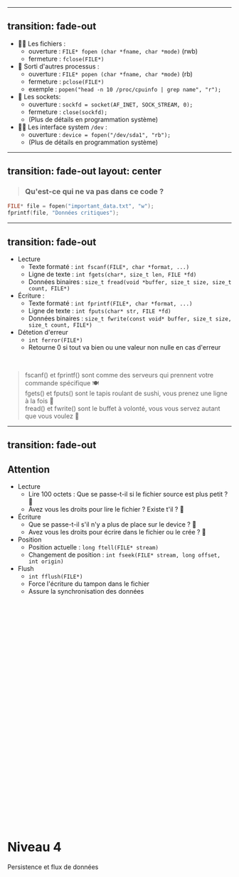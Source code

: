 <h1 class="text-center" style="position: relative;top: 50%;">Niveau 4</h1>
<p class="text-center" style="position: relative;top: 50%;">Persistence et flux de données</p>

---
transition: fade-out
---

- 🚣‍♂️ Les fichiers :
    - ouverture : `FILE* fopen (char *fname, char *mode)` (rwb)
    - fermeture : `fclose(FILE*)`
- 🌊 Sorti d'autres processus :
    - ouverture : `FILE* popen (char *fname, char *mode)` (rb)
    - fermeture : `pclose(FILE*)`
    - exemple : `popen("head -n 10 /proc/cpuinfo | grep name", "r");`
- 🚢 Les sockets:
    - ouverture : `sockfd = socket(AF_INET, SOCK_STREAM, 0);`
    - fermeture : `close(sockfd);`
    - (Plus de détails en programmation système)
- 🕵️‍♂️ Les interface system `/dev` :
    - ouverture : `device = fopen("/dev/sda1", "rb");`
    - (Plus de détails en programmation système)

---
transition: fade-out
layout: center
---

> <h3>Qu'est-ce qui ne va pas dans ce code ?</h3>

```cpp
FILE* file = fopen("important_data.txt", "w");
fprintf(file, "Données critiques");
```

---
transition: fade-out
---

- Lecture
    - Texte formaté : `int fscanf(FILE*, char *format, ...)`
    - Ligne de texte : `int fgets(char*, size_t len, FILE *fd)`
    - Données binaires : `size_t fread(void *buffer, size_t size, size_t count, FILE*)`
- Écriture : 
    - Texte formaté : `int fprintf(FILE*, char *format, ...)`
    - Ligne de texte : `int fputs(char* str, FILE *fd)`
    - Données binaires : `size_t fwrite(const void* buffer, size_t size, size_t count, FILE*)`
- Détetion d'erreur
    - `int ferror(FILE*)`
    - Retourne 0 si tout va bien ou une valeur non nulle en cas d'erreur

<br>

> fscanf() et fprintf() sont comme des serveurs qui prennent votre commande spécifique 🍽️ <br>
fgets() et fputs() sont le tapis roulant de sushi, vous prenez une ligne à la fois 🍣 <br>
fread() et fwrite() sont le buffet à volonté, vous vous servez autant que vous voulez 🍱 <br>

---
transition: fade-out
---

## Attention 

- Lecture
    - Lire 100 octets : Que se passe-t-il si le fichier source est plus petit ? 🤔
    - Avez vous les droits pour lire le fichier ? Existe t'il ? 🤔
- Écriture
    - Que se passe-t-il s'il n'y a plus de place sur le device ? 🤔
    - Avez vous les droits pour écrire dans le fichier ou le crée ? 🤔
- Position
    - Position actuelle : `long ftell(FILE* stream)`
    - Changement de position : `int fseek(FILE* stream, long offset, int origin)`
- Flush
    - `int fflush(FILE*)`
    - Force l'écriture du tampon dans le fichier
    - Assure la synchronisation des données